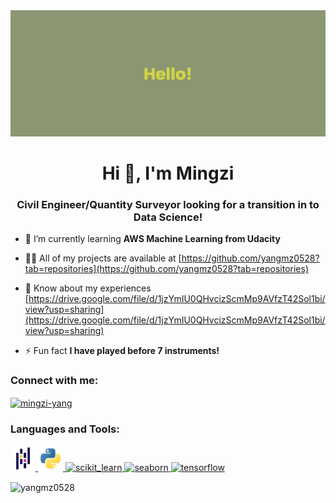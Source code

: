 <img src="https://github.com/yangmz0528/yangmz0528/blob/9d105f385064e70357602bd6bc62b0eaeedc98a7/banner.png">

<h1 align="center">Hi 👋, I'm Mingzi</h1>
<h3 align="center">Civil Engineer/Quantity Surveyor looking for a transition in to Data Science!</h3>

- 🌱 I’m currently learning **AWS Machine Learning from Udacity**

- 👨‍💻 All of my projects are available at [https://github.com/yangmz0528?tab=repositories](https://github.com/yangmz0528?tab=repositories)

- 📄 Know about my experiences [https://drive.google.com/file/d/1jzYmIU0QHvcizScmMp9AVfzT42Sol1bi/view?usp=sharing](https://drive.google.com/file/d/1jzYmIU0QHvcizScmMp9AVfzT42Sol1bi/view?usp=sharing)

- ⚡ Fun fact **I have played before 7 instruments!**

<h3 align="left">Connect with me:</h3>
<p align="left">
<a href="https://linkedin.com/in/mingzi-yang" target="blank"><img align="center" src="https://raw.githubusercontent.com/rahuldkjain/github-profile-readme-generator/master/src/images/icons/Social/linked-in-alt.svg" alt="mingzi-yang" height="30" width="40" /></a>
</p>

<h3 align="left">Languages and Tools:</h3>
<p align="left"> <a href="https://pandas.pydata.org/" target="_blank" rel="noreferrer"> <img src="https://raw.githubusercontent.com/devicons/devicon/2ae2a900d2f041da66e950e4d48052658d850630/icons/pandas/pandas-original.svg" alt="pandas" width="40" height="40"/> </a> <a href="https://www.python.org" target="_blank" rel="noreferrer"> <img src="https://raw.githubusercontent.com/devicons/devicon/master/icons/python/python-original.svg" alt="python" width="40" height="40"/> </a> <a href="https://scikit-learn.org/" target="_blank" rel="noreferrer"> <img src="https://upload.wikimedia.org/wikipedia/commons/0/05/Scikit_learn_logo_small.svg" alt="scikit_learn" width="40" height="40"/> </a> <a href="https://seaborn.pydata.org/" target="_blank" rel="noreferrer"> <img src="https://seaborn.pydata.org/_images/logo-mark-lightbg.svg" alt="seaborn" width="40" height="40"/> </a> <a href="https://www.tensorflow.org" target="_blank" rel="noreferrer"> <img src="https://www.vectorlogo.zone/logos/tensorflow/tensorflow-icon.svg" alt="tensorflow" width="40" height="40"/> </a> </p>

<p><img align="center" src="https://github-readme-stats.vercel.app/api/top-langs?username=yangmz0528&show_icons=true&locale=en&layout=compact" alt="yangmz0528" /></p>

